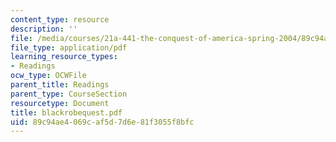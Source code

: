 ```yaml
---
content_type: resource
description: ''
file: /media/courses/21a-441-the-conquest-of-america-spring-2004/89c94ae4069caf5d7d6e81f3055f8bfc_blackrobequest.pdf
file_type: application/pdf
learning_resource_types:
- Readings
ocw_type: OCWFile
parent_title: Readings
parent_type: CourseSection
resourcetype: Document
title: blackrobequest.pdf
uid: 89c94ae4-069c-af5d-7d6e-81f3055f8bfc
---
```


